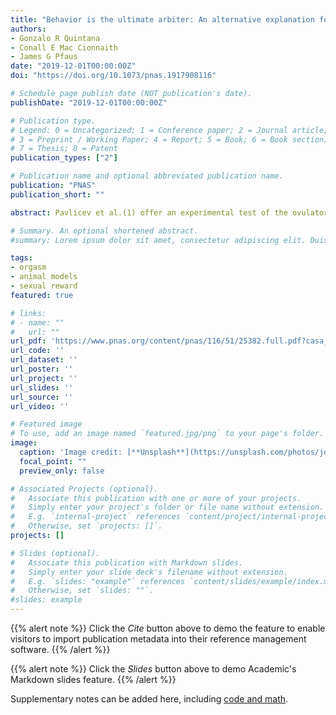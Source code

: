 ```yaml
---
title: "Behavior is the ultimate arbiter: An alternative explanation for the inhibitory effect of fluoxetine on the ovulatory homolog model of orgasm in rabbits"
authors:
- Gonzalo R Quintana
- Conall E Mac Cionnaith
- James G Pfaus
date: "2019-12-01T00:00:00Z"
doi: "https://doi.org/10.1073/pnas.1917908116"

# Schedule page publish date (NOT publication's date).
publishDate: "2019-12-01T00:00:00Z"

# Publication type.
# Legend: 0 = Uncategorized; 1 = Conference paper; 2 = Journal article;
# 3 = Preprint / Working Paper; 4 = Report; 5 = Book; 6 = Book section;
# 7 = Thesis; 8 = Patent
publication_types: ["2"]

# Publication name and optional abbreviated publication name.
publication: "PNAS"
publication_short: ""

abstract: Pavlicev et al.(1) offer an experimental test of the ovulatory homolog model of female orgasm in rabbits. While we appreciate the importance of designing animal models of such elusive phenomena, there are several issues we would like to address.

# Summary. An optional shortened abstract.
#summary: Lorem ipsum dolor sit amet, consectetur adipiscing elit. Duis posuere tellus ac convallis placerat. Proin tincidunt magna sed ex sollicitudin condimentum.

tags:
- orgasm
- animal models
- sexual reward
featured: true

# links:
# - name: ""
#   url: ""
url_pdf: 'https://www.pnas.org/content/pnas/116/51/25382.full.pdf?casa_token=W4tkxXJ2X0EAAAAA:IN91L1N3k1cQqXlEATkQv2o-XJuA-lXTI7o7rspcEjSakp5178gWRxNFb6jv9VrAp8o8TUxgjAu1'
url_code: ''
url_dataset: ''
url_poster: ''
url_project: ''
url_slides: ''
url_source: ''
url_video: ''

# Featured image
# To use, add an image named `featured.jpg/png` to your page's folder.
image:
  caption: 'Image credit: [**Unsplash**](https://unsplash.com/photos/jdD8gXaTZsc)'
  focal_point: ""
  preview_only: false

# Associated Projects (optional).
#   Associate this publication with one or more of your projects.
#   Simply enter your project's folder or file name without extension.
#   E.g. `internal-project` references `content/project/internal-project/index.md`.
#   Otherwise, set `projects: []`.
projects: []

# Slides (optional).
#   Associate this publication with Markdown slides.
#   Simply enter your slide deck's filename without extension.
#   E.g. `slides: "example"` references `content/slides/example/index.md`.
#   Otherwise, set `slides: ""`.
#slides: example
---
```


{{% alert note %}}
Click the *Cite* button above to demo the feature to enable visitors to import publication metadata into their reference management software.
{{% /alert %}}

{{% alert note %}}
Click the *Slides* button above to demo Academic's Markdown slides feature.
{{% /alert %}}

Supplementary notes can be added here, including [code and math](https://sourcethemes.com/academic/docs/writing-markdown-latex/).
